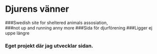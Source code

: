 # Djurens vänner 
###Swedish site for sheltered animals assosiation,  
###not up and running anny more
###Sida för djurförening
###Ligger ej uppe längre

### Eget projekt där jag utvecklar sidan. 


